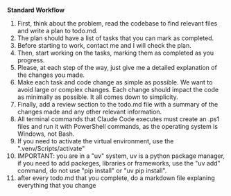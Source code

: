 **Standard Workflow**

1. First, think about the problem, read the codebase to find relevant files and write a plan to todo.md.
2. The plan should have a list of tasks that you can mark as completed.
3. Before starting to work, contact me and I will check the plan.
4. Then, start working on the tasks, marking them as completed as you progress.
5. Please, at each step of the way, just give me a detailed explanation of the changes you made.
6. Make each task and code change as simple as possible. We want to avoid large or complex changes. Each change should impact the code as minimally as possible. It all comes down to simplicity.
7. Finally, add a review section to the todo.md file with a summary of the changes made and any other relevant information.
8. All terminal commands that Claude Code executes must create an .ps1 files and run it with PowerShell commands, as the operating system is Windows, not Bash.
9. If you need to activate the virtual environment, use the ".venv/Scripts/activate"
10. IMPORTANT: you are in a "uv" system, uv is a python package manager, if you need to add packeges, libraries or frameworks, use the "uv add" command, do not use "pip install" or "uv pip install".
11. after every todo.md that you complete, do a markdown file explaning everything that you change
